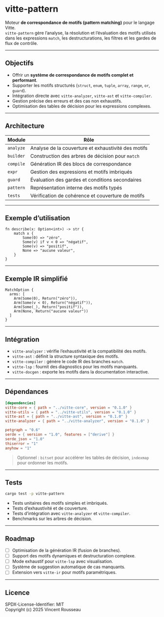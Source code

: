 

# vitte-pattern

Moteur **de correspondance de motifs (pattern matching)** pour le langage Vitte.  
`vitte-pattern` gère l’analyse, la résolution et l’évaluation des motifs utilisés dans les expressions `match`, les destructurations, les filtres et les gardes de flux de contrôle.

---

## Objectifs

- Offrir un **système de correspondance de motifs complet et performant**.  
- Supporter les motifs structurés (`struct`, `enum`, `tuple`, `array`, `range`, `or`, `guard`).  
- Intégration directe avec `vitte-analyzer`, `vitte-ast` et `vitte-compiler`.  
- Gestion précise des erreurs et des cas non exhaustifs.  
- Optimisation des tables de décision pour les expressions complexes.

---

## Architecture

| Module        | Rôle |
|---------------|------|
| `analyze`     | Analyse de la couverture et exhaustivité des motifs |
| `builder`     | Construction des arbres de décision pour `match` |
| `compile`     | Génération IR des blocs de correspondance |
| `expr`        | Gestion des expressions et motifs imbriqués |
| `guard`       | Évaluation des gardes et conditions secondaires |
| `pattern`     | Représentation interne des motifs typés |
| `tests`       | Vérification de cohérence et couverture de motifs |

---

## Exemple d’utilisation

```vitte
fn describe(x: Option<int>) -> str {
    match x {
        Some(0) => "zéro",
        Some(v) if v < 0 => "négatif",
        Some(v) => "positif",
        None => "aucune valeur",
    }
}
```

---

## Exemple IR simplifié

```text
MatchOption {
  arms: [
    Arm(Some(0), Return("zéro")),
    Arm(Some(v < 0), Return("négatif")),
    Arm(Some(_), Return("positif")),
    Arm(None, Return("aucune valeur"))
  ]
}
```

---

## Intégration

- `vitte-analyzer` : vérifie l’exhaustivité et la compatibilité des motifs.  
- `vitte-ast` : définit la structure syntaxique des motifs.  
- `vitte-compiler` : génère le code IR des branches `match`.  
- `vitte-lsp` : fournit des diagnostics pour les motifs manquants.  
- `vitte-docgen` : exporte les motifs dans la documentation interactive.

---

## Dépendances

```toml
[dependencies]
vitte-core = { path = "../vitte-core", version = "0.1.0" }
vitte-utils = { path = "../vitte-utils", version = "0.1.0" }
vitte-ast = { path = "../vitte-ast", version = "0.1.0" }
vitte-analyzer = { path = "../vitte-analyzer", version = "0.1.0" }

petgraph = "0.6"
serde = { version = "1.0", features = ["derive"] }
serde_json = "1.0"
thiserror = "1"
anyhow = "1"
``` 

> Optionnel : `bitset` pour accélérer les tables de décision, `indexmap` pour ordonner les motifs.

---

## Tests

```bash
cargo test -p vitte-pattern
```

- Tests unitaires des motifs simples et imbriqués.  
- Tests d’exhaustivité et de couverture.  
- Tests d’intégration avec `vitte-analyzer` et `vitte-compiler`.  
- Benchmarks sur les arbres de décision.

---

## Roadmap

- [ ] Optimisation de la génération IR (fusion de branches).  
- [ ] Support des motifs dynamiques et destructuration complexe.  
- [ ] Mode exhaustif pour `vitte-lsp` avec visualisation.  
- [ ] Système de suggestion automatique de cas manquants.  
- [ ] Extension vers `vitte-ir` pour motifs paramétriques.

---

## Licence

SPDX-License-Identifier: MIT  
Copyright (c) 2025 Vincent Rousseau